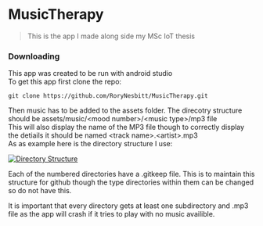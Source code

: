 # MusicTherapy
> This is the app I made along side my MSc IoT thesis

### Downloading
This app was created to be run with android studio  
To get this app first clone the repo:
```
git clone https://github.com/RoryNesbitt/MusicTherapy.git
```
Then music has to be added to the assets folder. The direcotry structure should be assets/music/\<mood number\>/\<music type\>/mp3 file  
This will also display the name of the MP3 file though to correctly display the detiails it should be named \<track name\>.\<artist\>.mp3  
As as example here is the directory structure I use:

[![Directory Structure](https://i.imgur.com/sIY5Jm3.png)]()

Each of the numbered directories have a .gitkeep file. This is to maintain this structure for github though the type directories within them can be changed so do not have this.

It is important that every directory gets at least one subdirectory and .mp3 file as the app will crash if it tries to play with no music availible.
